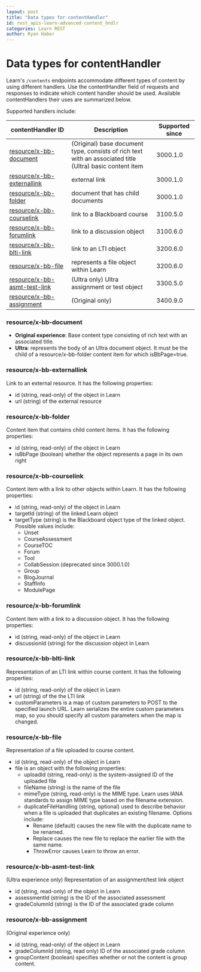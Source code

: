 ```yaml
---
layout: post
title: "Data types for contentHandler"
id: rest_apis-learn-advanced-content_hndlr
categories: Learn REST
author: Ryan Haber
---
```


# Data types for contentHandler

Learn's `/contents` endpoints accommodate different types of content
by using different handlers. Use the contentHandler field of requests and
responses to indicate which content handler should be used. Available
contentHandlers their uses are summarized below.

Supported handlers include:

| contentHandler ID                                            | Description                                                                                                   | Supported since |
| ------------------------------------------------------------ | ------------------------------------------------------------------------------------------------------------- | --------------- |
| [resource/x-bb-document](#resourcex-bb-document)             | (Original) base document type, consists of rich text with an associated title<br />(Ultra) basic content item | 3000.1.0        |
| [resource/x-bb-externallink](#resourcex-bb-externallink)     | external link                                                                                                 | 3000.1.0        |
| [resource/x-bb-folder](#resourcex-bb-folder)                 | document that has child documents                                                                             | 3000.1.0        |
| [resource/x-bb-courselink](#resourcex-bb-courselink)         | link to a Blackboard course                                                                                   | 3100.5.0        |
| [resource/x-bb-forumlink](#resourcex-bb-forumlink)           | link to a discussion object                                                                                   | 3100.6.0        |
| [resource/x-bb-blti-link](#resourcex-bb-blti-link)           | link to an LTI object                                                                                         | 3200.6.0        |
| [resource/x-bb-file](#resourcex-bb-file)                     | represents a file object within Learn                                                                         | 3200.6.0        |
| [resource/x-bb-asmt-test-link](#resourcex-bb-asmt-test-link) | (Ultra only) Ultra assignment or test object                                                                  | 3300.5.0        |
| [resource/x-bb-assignment](#resourcex-bb-assignment)         | (Original only)                                                                                               | 3400.9.0        |

### resource/x-bb-document

- **Original experience**: Base content type consisting of rich text with an associated title.
- **Ultra**: represents the body of an Ultra document object. It must be the child of a resource/x-bb-folder content item for which isBbPage=true.

### resource/x-bb-externallink

Link to an external resource. It has the following properties:

- id (string, read-only) of the object in Learn
- url (string) of the external resource

### resource/x-bb-folder

Content item that contains child content items. It has the following
properties:

- id (string, read-only) of the object in Learn
- isBbPage (boolean) whether the object represents a page in its own right

### resource/x-bb-courselink

Content item with a link to other objects within Learn. It has the
following properties:

- id (string, read-only) of the object in Learn
- targetId (string) of the linked Learn object
- targetType (string) is the Blackboard object type of the linked object. Possible values include:
  - Unset
  - CourseAssessment
  - CourseTOC
  - Forum
  - Tool
  - CollabSession (deprecated since 3000.1.0)
  - Group
  - BlogJournal
  - StaffInfo
  - ModulePage

### resource/x-bb-forumlink

Content item with a link to a discussion object. It has the following
properties:

- id (string, read-only) of the object in Learn
- discussionId (string) for the discussion object in Learn

### resource/x-bb-blti-link

Representation of an LTI link within course content. It has the following
properties:

- id (string, read-only) of the object in Learn
- url (string) of the the LTI link
- customParameters is a map of custom parameters to POST to the specified launch URL. Learn serializes the entire custom parameters map, so you should specify all custom parameters when the map is changed.

### resource/x-bb-file

Representation of a file uploaded to course content.

- id (string, read-only) of the object in Learn
- file is an object with the following properties:
  - uploadId (string, read-only) is the system-assigned ID of the uploaded file
  - fileName (string) is the name of the file
  - mimeType (string, read-only) is the MIME type. Learn uses IANA standards to assign MIME type based on the filename extension.
  - duplicateFileHandling (string, optional) used to describe behavior when a file is uploaded that duplicates an existing filename. Options include:
    - Rename (default) causes the new file with the duplicate name to be renamed.
    - Replace causes the new file to replace the earlier file with the same name.
    - ThrowError causes Learn to throw an error.

### resource/x-bb-asmt-test-link

(Ultra experience only) Representation of an assignment/test link object

- id (string, read-only) of the object in Learn
- assessmentId (string) is the ID of the associated assessment
- gradeColumnId (string) is the ID of the associated grade column

### resource/x-bb-assignment

(Original experience only)

- id (string, read-only) of the object in Learn
- gradeColumnId (string, read only) ID of the associated grade column
- groupContent (boolean) specifies whether or not the content is group content.
